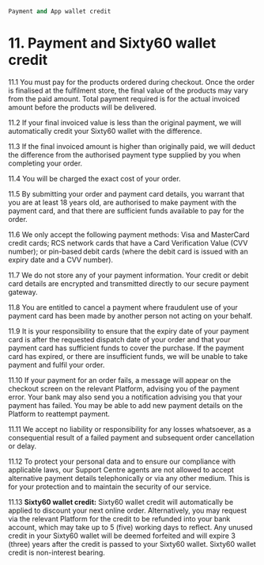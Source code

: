 ```meta
Payment and App wallet credit
```

# 11.  Payment and Sixty60 wallet credit

11.1 You must pay for the products ordered during checkout. Once the order is finalised at the fulfilment store, the final value of the products may vary from the paid amount. Total payment required is for the actual invoiced amount before the products will be delivered. 

11.2 If your final invoiced value is less than the original payment, we will automatically credit your Sixty60 wallet with the difference. 

11.3 If the final invoiced amount is higher than originally paid, we will deduct the difference from the authorised payment type supplied by you when completing your order. 

11.4 You will be charged the exact cost of your order. 

11.5 By submitting your order and payment card details, you warrant that you are at least 18 years old, are authorised to make payment with the payment card, and that there are sufficient funds available to pay for the order. 

11.6 We only accept the following payment methods: Visa and MasterCard credit cards; RCS network cards that have a Card Verification Value (CVV number); or pin-based debit cards (where the debit card is issued with an expiry date and a CVV number). 

11.7 We do not store any of your payment information. Your credit or debit card details are encrypted and transmitted directly to our secure payment gateway. 

11.8 You are entitled to cancel a payment where fraudulent use of your payment card has been made by another person not acting on your behalf. 

11.9 It is your responsibility to ensure that the expiry date of your payment card is after the requested dispatch date of your order and that your payment card has sufficient funds to cover the purchase. If the payment card has expired, or there are insufficient funds, we will be unable to take payment and fulfil your order. 

11.10 If your payment for an order fails, a message will appear on the checkout screen on the relevant Platform, advising you of the payment error. Your bank may also send you a notification advising you that your payment has failed. You may be able to add new payment details on the Platform to reattempt payment. 

11.11 We accept no liability or responsibility for any losses whatsoever, as a consequential result of a failed payment and subsequent order cancellation or delay. 

11.12 To protect your personal data and to ensure our compliance with applicable laws, our Support Centre agents are not allowed to accept alternative payment details telephonically or via any other medium. This is for your protection and to maintain the security of our service. 

11.13 **Sixty60 wallet credit:** Sixty60 wallet credit will automatically be applied to discount your next online order. Alternatively, you may request via the relevant Platform for the credit to be refunded into your bank account, which may take up to 5 (five) working days to reflect. Any unused credit in your Sixty60 wallet will be deemed forfeited and will expire 3 (three) years after the credit is passed to your Sixty60 wallet. Sixty60 wallet credit is non-interest bearing. 